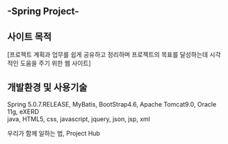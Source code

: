 ## -Spring Project-

## 사이트 목적<br/>
[프로젝트 계획과 업무를 쉽게 공유하고 정리하며  프로젝트의 목표를 달성하는데 시각적인 도움을 주기 위한 웹 사이트]

## 개발환경 및 사용기술<br/>
Spring 5.0.7.RELEASE, MyBatis, BootStrap4.6, Apache Tomcat9.0, Oracle 11g, eXERD<br/>
java, HTML5, css, javascript, jquery, json, jsp, xml

우리가 함께 일하는 법, Project Hub
